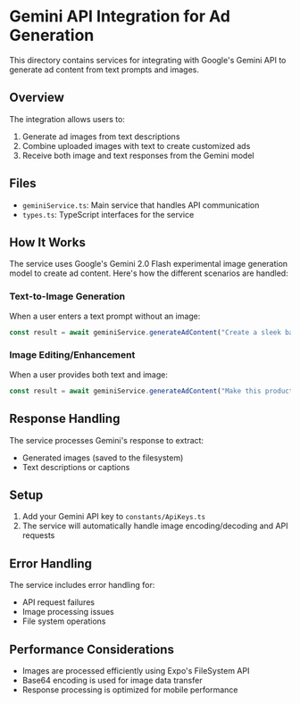 # Gemini API Integration for Ad Generation

This directory contains services for integrating with Google's Gemini API to generate ad content from text prompts and images.

## Overview

The integration allows users to:
1. Generate ad images from text descriptions
2. Combine uploaded images with text to create customized ads
3. Receive both image and text responses from the Gemini model

## Files

- `geminiService.ts`: Main service that handles API communication
- `types.ts`: TypeScript interfaces for the service

## How It Works

The service uses Google's Gemini 2.0 Flash experimental image generation model to create ad content. Here's how the different scenarios are handled:

### Text-to-Image Generation

When a user enters a text prompt without an image:
```typescript
const result = await geminiService.generateAdContent("Create a sleek banner for a new smartphone");
```

### Image Editing/Enhancement

When a user provides both text and image:
```typescript
const result = await geminiService.generateAdContent("Make this product image more professional", imageUri);
```

## Response Handling

The service processes Gemini's response to extract:
- Generated images (saved to the filesystem)
- Text descriptions or captions

## Setup

1. Add your Gemini API key to `constants/ApiKeys.ts`
2. The service will automatically handle image encoding/decoding and API requests

## Error Handling

The service includes error handling for:
- API request failures
- Image processing issues
- File system operations

## Performance Considerations

- Images are processed efficiently using Expo's FileSystem API
- Base64 encoding is used for image data transfer
- Response processing is optimized for mobile performance 